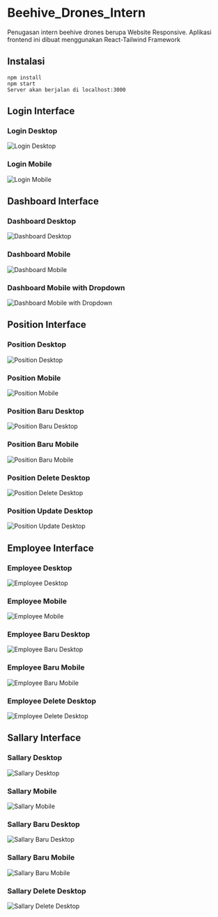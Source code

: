 # Beehive_Drones_Intern
Penugasan intern beehive drones berupa Website Responsive.
Aplikasi frontend ini dibuat menggunakan React-Tailwind Framework

## Instalasi
```
npm install
npm start
Server akan berjalan di localhost:3000
```

## Login Interface
### Login Desktop
![Login Desktop](Docs/Login_Desktop.PNG)
### Login Mobile
![Login Mobile](Docs/Login_Mobile.PNG)

## Dashboard Interface
### Dashboard Desktop
![Dashboard Desktop](Docs/Dashboard_Desktop.PNG)
### Dashboard Mobile
![Dashboard Mobile](Docs/Dashboard_Mobile.PNG)
### Dashboard Mobile with Dropdown
![Dashboard Mobile with Dropdown](Docs/Dashboard_with_Dropdown.PNG)

## Position Interface
### Position Desktop
![Position Desktop](Docs/Position_Desktop.PNG)
### Position Mobile
![Position Mobile](Docs/Position_Mobile.PNG)
### Position Baru Desktop
![Position Baru Desktop](Docs/Posisi_Baru_Desktop.PNG)
### Position Baru Mobile
![Position Baru Mobile ](Docs/Posisi_Baru_Mobile.PNG)
### Position Delete Desktop
![Position Delete Desktop](Docs/Posisi_Delete_Desktop.PNG)
### Position Update Desktop
![Position Update Desktop](Docs/Posisi_Update_Desktop.PNG)

## Employee Interface
### Employee Desktop
![Employee Desktop](Docs/Employee_Desktop.PNG)
### Employee Mobile
![Employee Mobile](Docs/Employee_Mobile.PNG)
### Employee Baru Desktop
![Employee Baru Desktop](Docs/Employee_Baru_Desktop.PNG)
### Employee Baru Mobile
![Employee Baru Mobile](Docs/Employee_Baru_Mobile.PNG)
### Employee Delete Desktop
![Employee Delete Desktop](Docs/Employee_Delete_Desktop.PNG)

## Sallary Interface
### Sallary Desktop
![Sallary Desktop](Docs/Sallary_Desktop.PNG)
### Sallary Mobile
![Sallary Mobile](Docs/Sallary_Mobile.PNG)
### Sallary Baru Desktop
![Sallary Baru Desktop](Docs/Sallary_Baru_Desktop.PNG)
### Sallary Baru Mobile
![Sallary Baru Mobile](Docs/Sallary_Baru_Mobile.PNG)
### Sallary Delete Desktop
![Sallary Delete Desktop](Docs/Sallary_Delete_Desktop.PNG)
